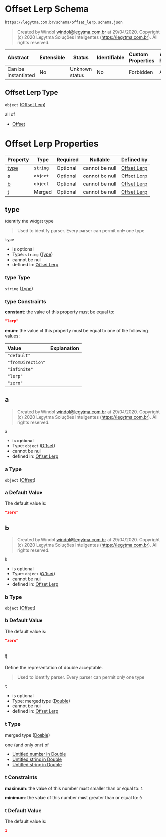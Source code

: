 # Offset Lerp Schema

```txt
https://legytma.com.br/schema/offset_lerp.schema.json
```




> Created by Windol [windol@legytma.com.br](mailto:windol@legytma.com.br) at 29/04/2020.
> Copyright (c) 2020 Legytma Soluções Inteligentes (<https://legytma.com.br>). All rights reserved.
>

| Abstract            | Extensible | Status         | Identifiable | Custom Properties | Additional Properties | Access Restrictions | Defined In                                                                          |
| :------------------ | ---------- | -------------- | ------------ | :---------------- | --------------------- | ------------------- | ----------------------------------------------------------------------------------- |
| Can be instantiated | No         | Unknown status | No           | Forbidden         | Allowed               | none                | [offset_lerp.schema.json](../schema/offset_lerp.schema.json) |

## Offset Lerp Type

`object` ([Offset Lerp](offset_lerp.md))

all of

-   [Offset](box_shadow-properties-offset.md)

# Offset Lerp Properties

| Property      | Type     | Required | Nullable       | Defined by                                                                                                              |
| :------------ | -------- | -------- | -------------- | :---------------------------------------------------------------------------------------------------------------------- |
| [type](#type) | `string` | Optional | cannot be null | [Offset Lerp](widget-definitions-type.md) |
| [a](#a)       | `object` | Optional | cannot be null | [Offset Lerp](box_shadow-properties-offset.md)    |
| [b](#b)       | `object` | Optional | cannot be null | [Offset Lerp](box_shadow-properties-offset.md)    |
| [t](#t)       | Merged   | Optional | cannot be null | [Offset Lerp](app_bar_theme-properties-double.md) |

## type

Identify the widget type


> Used to identify parser. Every parser can permit only one type
>

`type`

-   is optional
-   Type: `string` ([Type](widget-definitions-type.md))
-   cannot be null
-   defined in: [Offset Lerp](widget-definitions-type.md)

### type Type

`string` ([Type](widget-definitions-type.md))

### type Constraints

**constant**: the value of this property must be equal to:

```json
"lerp"
```

**enum**: the value of this property must be equal to one of the following values:

| Value             | Explanation |
| :---------------- | ----------- |
| `"default"`       |             |
| `"fromDirection"` |             |
| `"infinite"`      |             |
| `"lerp"`          |             |
| `"zero"`          |             |

## a




> Created by Windol [windol@legytma.com.br](mailto:windol@legytma.com.br) at 29/04/2020.
> Copyright (c) 2020 Legytma Soluções Inteligentes (<https://legytma.com.br>). All rights reserved.
>

`a`

-   is optional
-   Type: `object` ([Offset](box_shadow-properties-offset.md))
-   cannot be null
-   defined in: [Offset Lerp](box_shadow-properties-offset.md)

### a Type

`object` ([Offset](box_shadow-properties-offset.md))

### a Default Value

The default value is:

```json
"zero"
```

## b




> Created by Windol [windol@legytma.com.br](mailto:windol@legytma.com.br) at 29/04/2020.
> Copyright (c) 2020 Legytma Soluções Inteligentes (<https://legytma.com.br>). All rights reserved.
>

`b`

-   is optional
-   Type: `object` ([Offset](box_shadow-properties-offset.md))
-   cannot be null
-   defined in: [Offset Lerp](box_shadow-properties-offset.md)

### b Type

`object` ([Offset](box_shadow-properties-offset.md))

### b Default Value

The default value is:

```json
"zero"
```

## t

Define the representation of double acceptable.


> Used to identify parser. Every parser can permit only one type
>

`t`

-   is optional
-   Type: merged type ([Double](app_bar_theme-properties-double.md))
-   cannot be null
-   defined in: [Offset Lerp](app_bar_theme-properties-double.md)

### t Type

merged type ([Double](app_bar_theme-properties-double.md))

one (and only one) of

-   [Untitled number in Double](double-definitions-doublenumber.md)
-   [Untitled string in Double](double-definitions-doublestring.md)
-   [Untitled string in Double](double-definitions-doubleenum.md)

### t Constraints

**maximum**: the value of this number must smaller than or equal to: `1`

**minimum**: the value of this number must greater than or equal to: `0`

### t Default Value

The default value is:

```json
1
```
